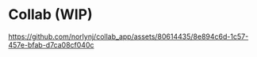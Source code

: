 # Collab (WIP)


https://github.com/norlynj/collab_app/assets/80614435/8e894c6d-1c57-457e-bfab-d7ca08cf040c


